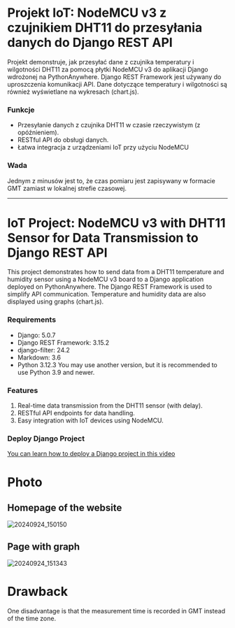 # Projekt IoT: NodeMCU v3 z czujnikiem DHT11 do przesyłania danych do Django REST API
Projekt demonstruje, jak przesyłać dane z czujnika temperatury i wilgotności DHT11 za pomocą płytki NodeMCU v3 do aplikacji Django wdrożonej na PythonAnywhere. Django REST Framework jest używany do uproszczenia komunikacji API. Dane dotyczące temperatury i wilgotności są również wyświetlane na wykresach (chart.js).
### Funkcje
- Przesyłanie danych z czujnika DHT11 w czasie rzeczywistym (z opóźnieniem).
- RESTful API do obsługi danych.
- Łatwa integracja z urządzeniami IoT przy użyciu NodeMCU
### Wada
Jednym z minusów jest to, że czas pomiaru jest zapisywany w formacie GMT zamiast w lokalnej strefie czasowej.
_____________________________________________________________________________________________________________________________
# IoT Project: NodeMCU v3 with DHT11 Sensor for Data Transmission to Django REST API

 This project demonstrates how to send data from a DHT11 temperature and humidity sensor using a NodeMCU v3 board to a Django application deployed on PythonAnywhere. The Django REST Framework is used to simplify API communication. Temperature and humidity data are also displayed using graphs (chart.js).

### Requirements
- Django: 5.0.7
- Django REST Framework: 3.15.2
- django-filter: 24.2
- Markdown: 3.6
- Python 3.12.3
You may use another version, but it is recommended to use Python 3.9 and newer.

### Features
1. Real-time data transmission from the DHT11 sensor (with delay).
2. RESTful API endpoints for data handling.
3. Easy integration with IoT devices using NodeMCU.

### Deploy Django Project
[You can learn how to deploy a Django project in this video](https://youtu.be/xtnUwvjOThg?si=O-7C6Hsz7lhh11IP)

# Photo
## Homepage of the website
![20240924_150150](https://github.com/user-attachments/assets/e1abd510-acd1-4f8a-bc3f-ac823ffcdca8)

## Page with graph
![20240924_151343](https://github.com/user-attachments/assets/1fdda986-6ffd-4f95-8782-8471152f14bd)

# Drawback
One disadvantage is that the measurement time is recorded in GMT instead of the time zone.
